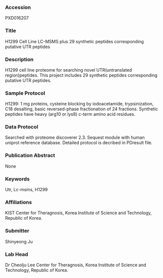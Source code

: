 ### Accession
PXD016207

### Title
H1299 Cell Line LC-MSMS plus 29 synthetic peptides corresponding putative UTR peptides

### Description
H1299 cell line proteome for searching novel UTR(untranslated region)peptides. This project includes 29 synthetic peptides corresponding putative UTR peptides.

### Sample Protocol
H1299: 1 mg proteins, cysteine blocking by iodoacetamide, trypsinization, C18 desalting, basic reversed-phase fractionation of 24 fractions. Synthetic peptides have heavy (arg10 or lys8) c-term amino acid residues.

### Data Protocol
Searched with proteome discoverer 2.3. Sequest module with human uniprot reference database. Detailed protocol is decribed in PDresult file.

### Publication Abstract
None

### Keywords
Utr, Lc-msms, H1299

### Affiliations
KIST
Center for Theragnosis, Korea Institute of Science and Technology, Republic of Korea.

### Submitter
Shinyeong Ju

### Lab Head
Dr Cheolju Lee
Center for Theragnosis, Korea Institute of Science and Technology, Republic of Korea.


